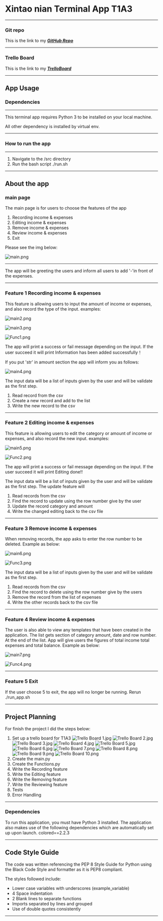 # Xintao nian Terminal App T1A3

---
### Git repo
This is the link to my ***[GitHub Repo](https://github.com/Nianxintao/Xintaonian_T1A3Xintaonian_T1A3/tree/master)***

---
### Trello Board
This is the link to my ***[TrelloBoard](https://trello.com/u/johnnian1/boards)***

---

## App Usage
### Dependencies

---
This terminal app requires Python 3 to be installed on your local machine.

All other dependency is installed by virtual env.

---
### How to run the app

---
1. Navigate to the /src directory
2. Run the bash script ./run.sh

---
## About the app

### main page 
The main page is for users to choose the features of the app
1. Recording income & expenses
2. Editing income & expenses
3. Remove income & expenses
4. Review income & expenses
5. Exit

Please see the img below:

![main.png](doc%2Fmain.png)

---

The app will be greeting the users and inform all users to add '-'in front of the expenses.

---

### Feature 1 Recording  income & expenses
This feature is allowing users to input the amount of income or expenses, and also record
the type of the input. examples:

![main2.png](doc%2Fmain2.png)

![main3.png](doc%2Fmain3.png)

![Func1.png](doc%2FFunc1.png)

The app will print a success or fail message depending on the input. If the user succeed it will print 
Information has been added successfully！

If you put 'str' in amount section the app will inform you as follows:

![main4.png](doc%2Fmain4.png)

The input data will be a list of inputs given by the user and will be validate as the first step.

1. Read record from the csv
2. Create a new record and add to the list
3. Write the new record to the csv

---
### Feature 2 Editing  income & expenses
This feature is allowing users to edit the category or amount of income or expenses, and also record
the new input. examples:

![main5.png](doc%2Fmain5.png)

![Func2.png](doc%2FFunc2.png)

The app will print a success or fail message depending on the input. If the user succeed it will print 
Editing done!!

The input data will be a list of inputs given by the user and will
be validate as the first step. The update feature will

1. Read records from the csv
2. Find the record to update using the row number give by the user
3. Update the record category and amount
4. Write the changed editing back to the csv file
---

### Feature 3  Remove income & expenses
When removing records, the app asks to enter the row number to be deleted.
Example as below:

![main6.png](doc%2Fmain6.png)

![Func3.png](doc%2FFunc3.png)

The input data will be a list of inputs given by the user and will be validate as the first step. 

1. Read records from the csv
2. Find the record  to delete using the row number give by the users
3. Remove the record from the list of expenses
4. Write the other records back to the csv file
---

### Feature 4  Review income & expenses
The user is also able to view any templates that have been created in the application.
The list gets section of category amount, date and row number.
At the end of the list. App will give users the figures of total income total expenses and total balance.
Example as below:

![main7.png](doc%2Fmain7.png)

![Func4.png](doc%2FFunc4.png)

---

### Feature 5   Exit
If the user choose 5 to exit, the app will no longer be running. Rerun ./run_app.sh

---

## Project Planning
For finish the project  I did the steps below:

1. Set up a trello board for T1A3
![Trello Board 1.jpg](doc%2FTrello%20Board%201.jpg)
![Trello Board 2.jpg](doc%2FTrello%20Board%202.jpg)
![Trello Board 3.jpg](doc%2FTrello%20Board%203.jpg)
![Trello Board 4.jpg](doc%2FTrello%20Board%204.jpg)
![Trello Board 5.jpg](doc%2FTrello%20Board%205.jpg)
![Trello Board 6.jpg](doc%2FTrello%20Board%206.jpg)
![Trello Board 7.png](doc%2FTrello%20Board%207.png)
![Trello Board 8.png](doc%2FTrello%20Board%208.png)
![Trello Board 9.png](doc%2FTrello%20Board%209.png)
![Trello Board 10.png](doc%2FTrello%20Board%2010.png)
2. Create the main.py
3. Create the Functions.py
4. Write the Recording  feature
5. Write the Editing feature
6. Write the Removing feature
7. Write the Reviewing feature
8.  Tests
9. Error Handling 

---

### Dependencies
To run this application, you must have Python 3 installed.
The application also makes use of the following dependencies which are automatically set up upon launch.
colored==2.2.3

---

## Code Style Guide
The code was written referencing the PEP 8 Style Guide for Python using the Black Code Style and 
formatter as it is PEP8 compliant.

The styles followed include:

* Lower case variables with underscores (example_variable)
* 4 Space indentation
* 2 Blank lines to separate functions
* Imports separated by lines and grouped
* Use of double quotes consistently

---


